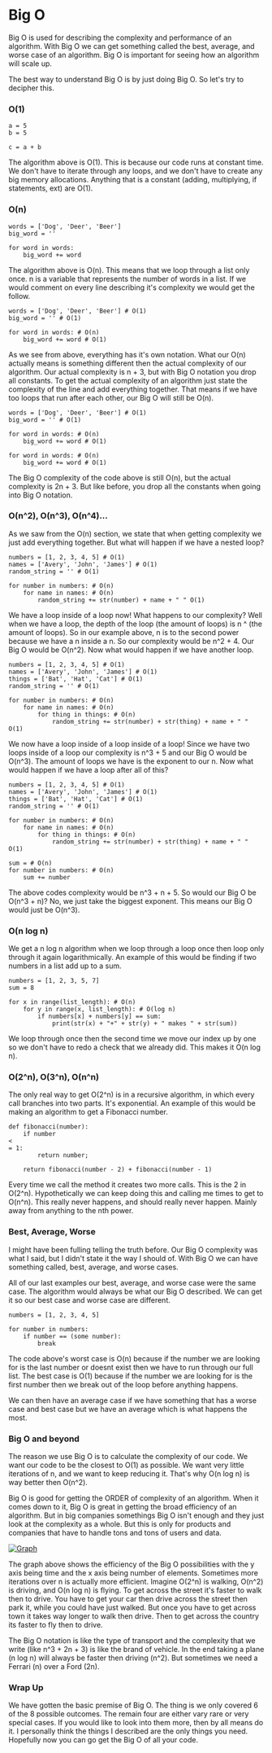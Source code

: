 # Big O

Big O is used for describing the complexity and performance of an algorithm. With Big O we can get something called the best, average, and worse case of an algorithm. Big O is important for seeing how an algorithm will scale up.

The best way to understand Big O is by just doing Big O. So let's try to decipher this.

### O\(1\)

```
a = 5
b = 5

c = a + b

```

The algorithm above is O\(1\). This is because our code runs at constant time. We don't have to iterate through any loops, and we don't have to create any big memory allocations. Anything that is a constant \(adding, multiplying, if statements, ext\) are O\(1\).

### O\(n\)

```
words = ['Dog', 'Deer', 'Beer']
big_word = ''

for word in words:
    big_word += word

```

The algorithm above is O\(n\). This means that we loop through a list only once. n is a variable that represents the number of words in a list. If we would comment on every line describing it's complexity we would get the follow.

```
words = ['Dog', 'Deer', 'Beer'] # O(1)
big_word = '' # O(1)

for word in words: # O(n)
    big_word += word # O(1)

```

As we see from above, everything has it's own notation. What our O\(n\) actually means is something different then the actual complexity of our algorithm. Our actual complexity is n + 3, but with Big O notation you drop all constants. To get the actual complexity of an algorithm just state the complexity of the line and add everything together. That means if we have too loops that run after each other, our Big O will still be O\(n\).

```
words = ['Dog', 'Deer', 'Beer'] # O(1)
big_word = '' # O(1)

for word in words: # O(n)
    big_word += word # O(1)

for word in words: # O(n)
    big_word += word # O(1)

```

The Big O complexity of the code above is still O\(n\), but the actual complexity is 2n + 3. But like before, you drop all the constants when going into Big O notation.

### O\(n^2\), O\(n^3\), O\(n^4\)...

As we saw from the O\(n\) section, we state that when getting complexity we just add everything together. But what will happen if we have a nested loop?

```
numbers = [1, 2, 3, 4, 5] # O(1)
names = ['Avery', 'John', 'James'] # O(1)
random_string = '' # O(1)

for number in numbers: # O(n)
    for name in names: # O(n)
        random_string += str(number) + name + " " O(1)

```

We have a loop inside of a loop now! What happens to our complexity? Well when we have a loop, the depth of the loop \(the amount of loops\) is n ^ \(the amount of loops\). So in our example above, n is to the second power because we have a n inside a n. So our complexity would be n^2 + 4. Our Big O would be O\(n^2\). Now what would happen if we have another loop.

```
numbers = [1, 2, 3, 4, 5] # O(1)
names = ['Avery', 'John', 'James'] # O(1)
things = ['Bat', 'Hat', 'Cat'] # O(1)
random_string = '' # O(1)

for number in numbers: # O(n)
    for name in names: # O(n)
        for thing in things: # O(n)
            random_string += str(number) + str(thing) + name + " " O(1)

```

We now have a loop inside of a loop inside of a loop! Since we have two loops inside of a loop our complexity is n^3 + 5 and our Big O would be O\(n^3\). The amount of loops we have is the exponent to our n. Now what would happen if we have a loop after all of this?

```
numbers = [1, 2, 3, 4, 5] # O(1)
names = ['Avery', 'John', 'James'] # O(1)
things = ['Bat', 'Hat', 'Cat'] # O(1)
random_string = '' # O(1)

for number in numbers: # O(n)
    for name in names: # O(n)
        for thing in things: # O(n)
            random_string += str(number) + str(thing) + name + " " O(1)

sum = # O(n)
for number in numbers: # O(n)
    sum += number

```

The above codes complexity would be n^3 + n + 5. So would our Big O be O\(n^3 + n\)? No, we just take the biggest exponent. This means our Big O would just be O\(n^3\).

### O\(n log n\)

We get a n log n algorithm when we loop through a loop once then loop only through it again logarithmically. An example of this would be finding if two numbers in a list add up to a sum.

```
numbers = [1, 2, 3, 5, 7]
sum = 8

for x in range(list_length): # O(n)
    for y in range(x, list_length): # O(log n)
        if numbers[x] + numbers[y] == sum:
            print(str(x) + "+" + str(y) + " makes " + str(sum))

```

We loop through once then the second time we move our index up by one so we don't have to redo a check that we already did. This makes it O\(n log n\).

### O\(2^n\), O\(3^n\), O\(n^n\)

The only real way to get O\(2^n\) is in a recursive algorithm, in which every call branches into two parts. It's exponential. An example of this would be making an algorithm to get a Fibonacci number.

```
def fibonacci(number):
    if number 
<
= 1:
        return number;

    return fibonacci(number - 2) + fibonacci(number - 1)

```

Every time we call the method it creates two more calls. This is the 2 in O\(2^n\). Hypothetically we can keep doing this and calling me times to get to O\(n^n\). This really never happens, and should really never happen. Mainly away from anything to the nth power.

### Best, Average, Worse

I might have been fulling telling the truth before. Our Big O complexity was what I said, but I didn't state it the way I should of. With Big O we can have something called, best, average, and worse cases.

All of our last examples our best, average, and worse case were the same case. The algorithm would always be what our Big O described. We can get it so our best case and worse case are different.

```
numbers = [1, 2, 3, 4, 5]

for number in numbers:
    if number == (some number):
        break

```

The code above's worst case is O\(n\) because if the number we are looking for is the last number or doesnt exist then we have to run through our full list. The best case is O\(1\) because if the number we are looking for is the first number then we break out of the loop before anything happens.

We can then have an average case if we have something that has a worse case and best case but we have an average which is what happens the most.

### Big O and beyond

The reason we use Big O is to calculate the complexity of our code. We want our code to be the closest to O\(1\) as possible. We want very little iterations of n, and we want to keep reducing it. That's why O\(n log n\) is way better then O\(n^2\).

Big O is good for getting the ORDER of complexity of an algorithm. When it comes down to it, Big O is great in getting the broad efficiency of an algorithm. But in big companies somethings Big O isn't enough and they just look at the complexity as a whole. But this is only for products and companies that have to handle tons and tons of users and data.

[![](https://github.com/Avery246813579/Computer-Science-Theory/raw/master/Misc/Big%20O/graph.jpeg "Graph")](https://github.com/Avery246813579/Computer-Science-Theory/blob/master/Misc/Big%20O/graph.jpeg)

The graph above shows the efficiency of the Big O possibilities with the y axis being time and the x axis being number of elements. Sometimes more iterations over n is actually more efficient. Imagine O\(2^n\) is walking, O\(n^2\) is driving, and O\(n log n\) is flying. To get across the street it's faster to walk then to drive. You have to get your car then drive across the street then park it, while you could have just walked. But once you have to get across town it takes way longer to walk then drive. Then to get across the country its faster to fly then to drive.

The Big O notation is like the type of transport and the complexity that we write \(like n^3 + 2n + 3\) is like the brand of vehicle. In the end taking a plane \(n log n\) will always be faster then driving \(n^2\). But sometimes we need a Ferrari \(n\) over a Ford \(2n\).

### Wrap Up

We have gotten the basic premise of Big O. The thing is we only covered 6 of the 8 possible outcomes. The remain four are either vary rare or very special cases. If you would like to look into them more, then by all means do it. I personally think the things I described are the only things you need. Hopefully now you can go get the Big O of all your code.

